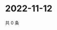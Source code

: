 # 2022-11-12

共 0 条

<!-- BEGIN WEIBO -->
<!-- 最后更新时间 Sat Nov 12 2022 19:13:30 GMT+0800 (China Standard Time) -->

<!-- END WEIBO -->
